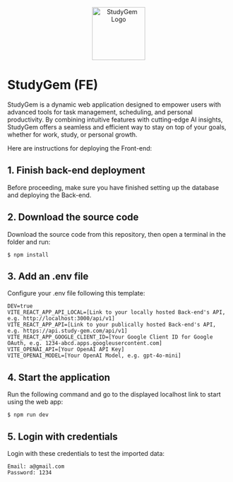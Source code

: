 <p align="center">
  <a href="https://github.com/WokCao/Study-Planner-FE" target="blank"><img src="/public/gem.ico" width="120" alt="StudyGem Logo" /></a>
</p>

# StudyGem (FE)

StudyGem is a dynamic web application designed to empower users with advanced tools for task management, scheduling, and personal productivity. By combining intuitive features with cutting-edge AI insights, StudyGem offers a seamless and efficient way to stay on top of your goals, whether for work, study, or personal growth.

Here are instructions for deploying the Front-end:

## 1. Finish back-end deployment

Before proceeding, make sure you have finished setting up the database and deploying the Back-end.

## 2. Download the source code

Download the source code from this repository, then open a terminal in the folder and run:
```
$ npm install
```

## 3. Add an .env file

Configure your .env file following this template:
```
DEV=true
VITE_REACT_APP_API_LOCAL=[Link to your locally hosted Back-end's API, e.g. http://localhost:3000/api/v1]
VITE_REACT_APP_API=[Link to your publically hosted Back-end's API, e.g. https://api.study-gem.com/api/v1]
VITE_REACT_APP_GOOGLE_CLIENT_ID=[Your Google Client ID for Google OAuth, e.g. 1234-abcd.apps.googleusercontent.com]
VITE_OPENAI_API=[Your OpenAI API Key]
VITE_OPENAI_MODEL=[Your OpenAI Model, e.g. gpt-4o-mini]
```

## 4. Start the application

Run the following command and go to the displayed localhost link to start using the web app:
```
$ npm run dev
```

## 5. Login with credentials

Login with these credentials to test the imported data:
```
Email: a@gmail.com
Password: 1234
```